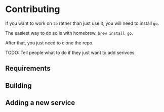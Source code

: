 # Contributing

If you want to work on `tb` rather than just use it, you will need to install `go`.

The easiest way to do so is with homebrew. `brew install go`.

After that, you just need to clone the repo.

TODO: Tell people what to do if they just want to add serivces.

## Requirements

## Building

## Adding a new service
